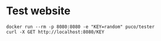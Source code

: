 # Test website

```
docker run --rm -p 8080:8080 -e "KEY=random" puco/tester
curl -X GET http://localhost:8080/KEY
```